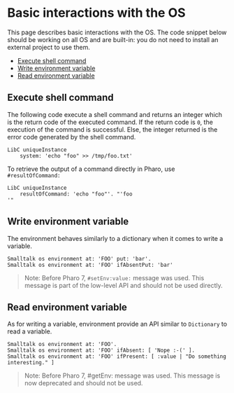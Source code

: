 # Basic interactions with the OS
This page describes basic interactions with the OS. The code snippet below should be working on all OS and are built-in: you do not need to install an external project to use them.

- [Execute shell command](#execute-shell-command)
- [Write environment variable](#write-environment-variable)
- [Read environment variable](#read-environment-variable)

## Execute shell command
The following code execute a shell command and returns an integer which is the return code of the executed command.
If the return code is `0`, the execution of the command is successful. Else, the integer returned is the error code generated by the shell command.

```Smalltalk
LibC uniqueInstance
	system: 'echo "foo" >> /tmp/foo.txt'
```

To retrieve the output of a command directly in Pharo, use `#resultOfCommand:`

```Smalltalk
LibC uniqueInstance
	resultOfCommand: 'echo "foo"'. "'foo
'"
```

## Write environment variable
The environment behaves similarly to a dictionary when it comes to write a variable.

```Smalltalk
Smalltalk os environment at: 'FOO' put: 'bar'.
Smalltalk os environment at: 'FOO' ifAbsentPut: 'bar'
```

> Note: Before Pharo 7, `#setEnv:value:` message was used. This message is part of the low-level API and should not be used directly.

## Read environment variable
As for writing a variable, environment provide an API similar to `Dictionary` to read a variable.

```Smalltalk
Smalltalk os environment at: 'FOO'.
Smalltalk os environment at: 'FOO' ifAbsent: [ 'Nope :-(' ].
Smalltalk os environment at: 'FOO' ifPresent: [ :value | "Do something interesting." ]
```

> Note: Before Pharo 7, #getEnv: message was used. This message is now deprecated and should not be used.

